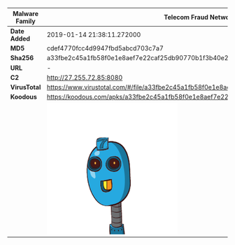 | Malware Family | Telecom Fraud Network for South Koreans                      |
| -------------- | ------------------------------------------------------------ |
| **Date Added** | 2019-01-14 21:38:11.272000                                                   |
| **MD5**        | cdef4770fcc4d9947fbd5abcd703c7a7                             |
| **Sha256**     | a33fbe2c45a1fb58f0e1e8aef7e22caf25db90770b1f3b40e228b4aed3278a5d |
| **URL**        | -                                                            |
| **C2**         | http://27.255.72.85:8080 |
| **VirusTotal** | https://www.virustotal.com/#/file/a33fbe2c45a1fb58f0e1e8aef7e22caf25db90770b1f3b40e228b4aed3278a5d/detection |
| **Koodous**    | https://koodous.com/apks/a33fbe2c45a1fb58f0e1e8aef7e22caf25db90770b1f3b40e228b4aed3278a5d |
|                | ![](../assets/a33fbe2c45a1fb58f0e1e8aef7e22caf25db90770b1f3b40e228b4aed3278a5d.png) |